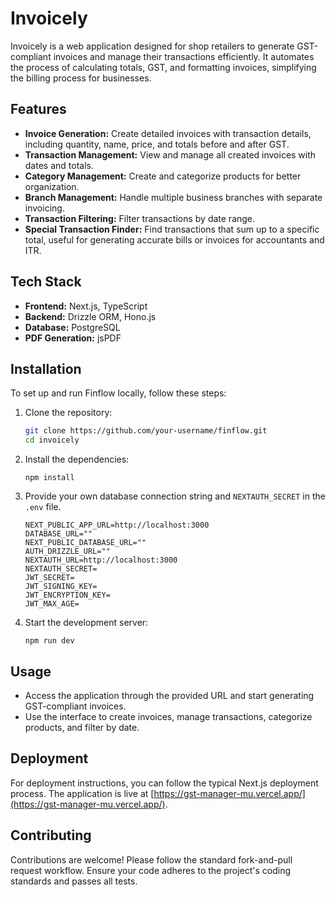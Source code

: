 # Invoicely

Invoicely is a web application designed for shop retailers to generate GST-compliant invoices and manage their transactions efficiently. It automates the process of calculating totals, GST, and formatting invoices, simplifying the billing process for businesses.

## Features

- **Invoice Generation:** Create detailed invoices with transaction details, including quantity, name, price, and totals before and after GST.
- **Transaction Management:** View and manage all created invoices with dates and totals.
- **Category Management:** Create and categorize products for better organization.
- **Branch Management:** Handle multiple business branches with separate invoicing.
- **Transaction Filtering:** Filter transactions by date range.
- **Special Transaction Finder:** Find transactions that sum up to a specific total, useful for generating accurate bills or invoices for accountants and ITR.

## Tech Stack

- **Frontend:** Next.js, TypeScript
- **Backend:** Drizzle ORM, Hono.js
- **Database:** PostgreSQL
- **PDF Generation:** jsPDF

## Installation

To set up and run Finflow locally, follow these steps:

1. Clone the repository:

   ```bash
   git clone https://github.com/your-username/finflow.git
   cd invoicely
   ```

2. Install the dependencies:

   ```
   npm install
   ```

3. Provide your own database connection string and `NEXTAUTH_SECRET` in the `.env` file.

   ```env
   NEXT_PUBLIC_APP_URL=http://localhost:3000
   DATABASE_URL=""
   NEXT_PUBLIC_DATABASE_URL=""
   AUTH_DRIZZLE_URL=""
   NEXTAUTH_URL=http://localhost:3000
   NEXTAUTH_SECRET=
   JWT_SECRET=
   JWT_SIGNING_KEY=
   JWT_ENCRYPTION_KEY=
   JWT_MAX_AGE=
   ```

4. Start the development server:
   ```
   npm run dev
   ```

## Usage

- Access the application through the provided URL and start generating GST-compliant invoices.
- Use the interface to create invoices, manage transactions, categorize products, and filter by date.

## Deployment

For deployment instructions, you can follow the typical Next.js deployment process. The application is live at [https://gst-manager-mu.vercel.app/](https://gst-manager-mu.vercel.app/).

## Contributing

Contributions are welcome! Please follow the standard fork-and-pull request workflow. Ensure your code adheres to the project's coding standards and passes all tests.
